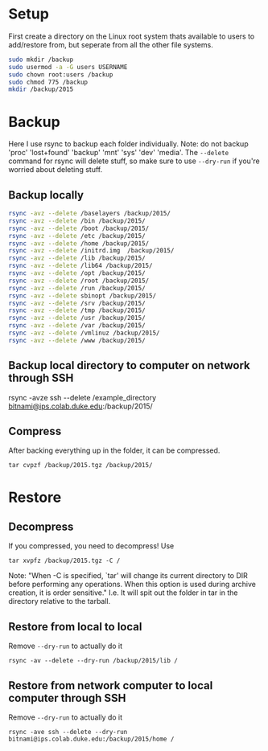 # Setup

First create a directory on the Linux root system thats available to users to add/restore from, but seperate from all the other file systems.

```bash
sudo mkdir /backup
sudo usermod -a -G users USERNAME
sudo chown root:users /backup
sudo chmod 775 /backup
mkdir /backup/2015
```

# Backup

Here I use rsync to backup each folder individually. Note: do not backup 'proc' 'lost+found' 'backup' 'mnt' 'sys' 'dev' 'media'. The ```--delete``` command for rsync will delete stuff, so make sure to use ```--dry-run``` if you're worried about deleting stuff.

## Backup locally

```bash
rsync -avz --delete /baselayers /backup/2015/
rsync -avz --delete /bin /backup/2015/
rsync -avz --delete /boot /backup/2015/
rsync -avz --delete /etc /backup/2015/
rsync -avz --delete /home /backup/2015/
rsync -avz --delete /initrd.img  /backup/2015/
rsync -avz --delete /lib /backup/2015/
rsync -avz --delete /lib64 /backup/2015/
rsync -avz --delete /opt /backup/2015/
rsync -avz --delete /root /backup/2015/
rsync -avz --delete /run /backup/2015/
rsync -avz --delete sbinopt /backup/2015/
rsync -avz --delete /srv /backup/2015/
rsync -avz --delete /tmp /backup/2015/
rsync -avz --delete /usr /backup/2015/
rsync -avz --delete /var /backup/2015/
rsync -avz --delete /vmlinuz /backup/2015/
rsync -avz --delete /www /backup/2015/
```

## Backup local directory to computer on network through SSH

rsync -avze ssh --delete /example_directory bitnami@ips.colab.duke.edu:/backup/2015/

## Compress

After backing everything up in the folder, it can be compressed.

```
tar cvpzf /backup/2015.tgz /backup/2015/
```

# Restore

## Decompress

If you compressed, you need to decompress! Use

```
tar xvpfz /backup/2015.tgz -C /
```

Note: "When -C is specified, `tar' will change its current directory to DIR before performing any operations.  When this option is used during archive creation, it is order 
sensitive." I.e. It will spit out the folder in tar in the directory relative to the tarball.


## Restore from local to local

Remove ```--dry-run``` to actually do it

```
rsync -av --delete --dry-run /backup/2015/lib /
```

## Restore from network computer to local computer through SSH

Remove ```--dry-run``` to actually do it

```
rsync -ave ssh --delete --dry-run bitnami@ips.colab.duke.edu:/backup/2015/home /
```

